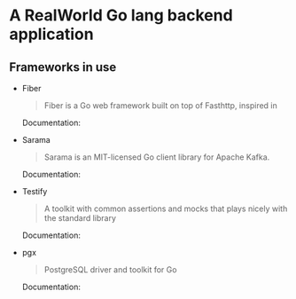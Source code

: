 # A RealWorld Go lang backend application

## Frameworks in use

- Fiber
  > Fiber is a Go web framework built on top of Fasthttp, inspired in
  
  Documentation:
  
- Sarama
  > Sarama is an MIT-licensed Go client library for Apache Kafka.

  Documentation:
  
- Testify
  > A toolkit with common assertions and mocks that plays nicely with the standard library

  Documentation:

- pgx
  > PostgreSQL driver and toolkit for Go

  Documentation:    
